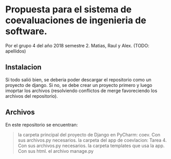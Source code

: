 # Propuesta para el sistema de coevaluaciones de ingenieria de software.
Por el grupo 4 del año 2018 semestre 2. Matias, Raul y Alex. (TODO: apellidos)

## Instalacion
Si todo salió bien, se deberia poder descargar el repositorio como un proyecto de django. Si no, se debe crear un proyecto primero y luego imoprtar los archivos (resolviendo conflictos de merge favoreciendo los archivos del repositorio).

## Archivos
En este repositorio se encuentran:
> la carpeta principal del proyecto de Django en PyCharm: coev. Con sus archivos.py necesarios.
> la carpeta del app  de coevlacion: Tarea 4. Con sus archivos.py necesarios.
> la carpeta templates que usa la app. Con sus html.
> el archivo manage.py
      
